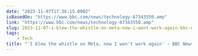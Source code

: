 ```yaml
---
date: "2023-11-07T17:36:15.000Z"
isBasedOn: "https://www.bbc.com/news/technology-67343550.amp"
link: "https://www.bbc.com/news/technology-67343550.amp"
slug: 2023-11-07-i-blew-the-whistle-on-meta-now-i-wont-work-again-bbc-news
tags:
    - Tech
title: "'I blew the whistle on Meta, now I won't work again' - BBC News"
---
```

